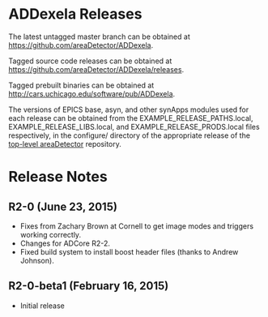 ADDexela Releases
======================

The latest untagged master branch can be obtained at
https://github.com/areaDetector/ADDexela.

Tagged source code releases can be obtained at 
https://github.com/areaDetector/ADDexela/releases.

Tagged prebuilt binaries can be obtained at
http://cars.uchicago.edu/software/pub/ADDexela.

The versions of EPICS base, asyn, and other synApps modules used for each release can be obtained from 
the EXAMPLE_RELEASE_PATHS.local, EXAMPLE_RELEASE_LIBS.local, and EXAMPLE_RELEASE_PRODS.local
files respectively, in the configure/ directory of the appropriate release of the 
[top-level areaDetector](https://github.com/areaDetector/areaDetector) repository.


Release Notes
=============

R2-0 (June 23, 2015)
----
* Fixes from Zachary Brown at Cornell to get image modes and triggers working correctly.
* Changes for ADCore R2-2.
* Fixed build system to install boost header files (thanks to Andrew Johnson).


R2-0-beta1 (February 16, 2015)
----
* Initial release

